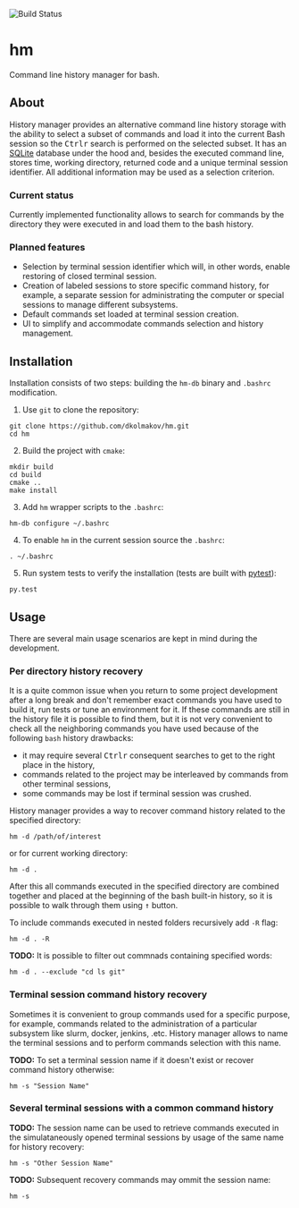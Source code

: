 ![Build Status](https://travis-ci.com/dkolmakov/hm.svg?branch=master)

# hm
Command line history manager for bash. 

## About
History manager provides an alternative command line history storage with the ability to select a subset of commands and load it into the current Bash session so the <kbd>Ctrl</kbd><kbd>r</kbd> search is performed on the selected subset. It has an [SQLite](https://www.sqlite.org) database under the hood and, besides the executed command line, stores time, working directory, returned code and a unique terminal session identifier. All additional information may be used as a selection criterion.

### Current status

Currently implemented functionality allows to search for commands by the directory they were executed in and load them to the bash history.

### Planned features

- Selection by terminal session identifier which will, in other words, enable restoring of closed terminal session.
- Creation of labeled sessions to store specific command history, for example, a separate session for administrating the computer or special sessions to manage different subsystems.
- Default commands set loaded at terminal session creation.
- UI to simplify and accommodate commands selection and history management. 

## Installation

Installation consists of two steps: building the `hm-db` binary and `.bashrc` modification.

1. Use `git` to clone the repository:

```Shell
git clone https://github.com/dkolmakov/hm.git
cd hm
```

2. Build the project with `cmake`:

```Shell
mkdir build
cd build
cmake ..
make install
```

3. Add `hm` wrapper scripts to the `.bashrc`:

```Shell
hm-db configure ~/.bashrc
```

4. To enable `hm` in the current session source the `.bashrc`:

```Shell
. ~/.bashrc
```

5. Run system tests to verify the installation (tests are built with [pytest](https://docs.pytest.org)):

```Shell
py.test
```

## Usage

There are several main usage scenarios are kept in mind during the development.

### Per directory history recovery

It is a quite common issue when you return to some project development after a long break and don't remember exact commands you have used to build it, run tests or tune an environment for it. If these commands are still in the history file it is possible to find them, but it is not very convenient to check all the neighboring commands you have used because of the following `bash` history drawbacks: 
- it may require several <kbd>Ctrl</kbd><kbd>r</kbd> consequent searches to get to the right place in the history,
- commands related to the project may be interleaved by commands from other terminal sessions,
- some commands may be lost if terminal session was crushed.

History manager provides a way to recover command history related to the specified directory:

```Shell
hm -d /path/of/interest
```
or for current working directory:

```Shell
hm -d .
```
After this all commands executed in the specified directory are combined together and placed at the beginning of the bash built-in history, so it is possible to walk through them using <kbd>&#8593;</kbd> button.

To include commands executed in nested folders recursively add `-R` flag: 
```Shell
hm -d . -R
```

**TODO:** It is possible to filter out commnads containing specified words:
```Shell
hm -d . --exclude "cd ls git"
```

### Terminal session command history recovery

Sometimes it is convenient to group commands used for a specific purpose, for example, commands related to the administration of a particular subsystem like slurm, docker, jenkins, .etc. History manager allows to name the terminal sessions and to perform commands selection with this name.

**TODO:** To set a terminal session name if it doesn't exist or recover command history otherwise:
```Shell
hm -s "Session Name"
```

### Several terminal sessions with a common command history

**TODO:** The session name can be used to retrieve commands executed in the simulataneously opened terminal sessions by usage of the same name for history recovery:
```Shell
hm -s "Other Session Name"
```
**TODO:** Subsequent recovery commands may ommit the session name:
```Shell
hm -s
```
